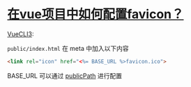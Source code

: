 # [在vue项目中如何配置favicon？](https://github.com/haizlin/fe-interview/issues/474)

[VueCLI3](https://cli.vuejs.org/zh/guide/html-and-static-assets.html#html-%E5%92%8C%E9%9D%99%E6%80%81%E8%B5%84%E6%BA%90):

`public/index.html` 在 meta 中加入以下内容

```html
<link rel="icon" href="<%= BASE_URL %>favicon.ico">
```

BASE_URL 可以通过 [publicPath](https://cli.vuejs.org/zh/config/#publicpath) 进行配置
